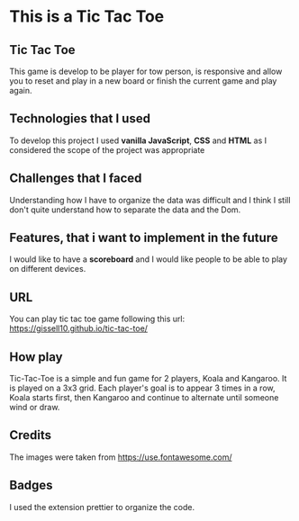 # This is a Tic Tac Toe

## Tic Tac Toe

This game is develop to be player for tow person, is responsive and allow you to reset and play in a new board or finish the current game and play again.

## Technologies that I used

To develop this project I used **vanilla JavaScript**, **CSS** and **HTML** as I considered the scope of the project was appropriate

## Challenges that I faced

Understanding how I have to organize the data was difficult and I think I still don't quite understand how to separate the data and the Dom.

## Features, that i want to implement in the future

I would like to have a **scoreboard** and I would like people to be able to play on different devices.

## URL

You can play tic tac toe game following this url: https://gissell10.github.io/tic-tac-toe/

## How play

Tic-Tac-Toe is a simple and fun game for 2 players, Koala and Kangaroo. It is played on a 3x3 grid. Each player's goal is to appear 3 times in a row, Koala starts first, then Kangaroo and continue to alternate until someone wind or draw.

## Credits

The images were taken from https://use.fontawesome.com/

## Badges

I used the extension prettier to organize the code.
